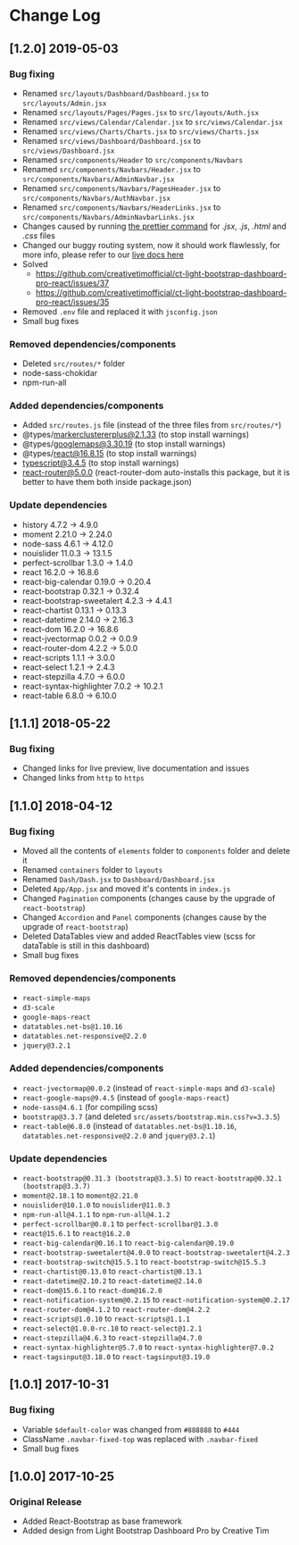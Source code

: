 # Change Log

## [1.2.0] 2019-05-03
### Bug fixing
- Renamed `src/layouts/Dashboard/Dashboard.jsx` to `src/layouts/Admin.jsx`
- Renamed `src/layouts/Pages/Pages.jsx` to `src/layouts/Auth.jsx`
- Renamed `src/views/Calendar/Calendar.jsx` to `src/views/Calendar.jsx`
- Renamed `src/views/Charts/Charts.jsx` to `src/views/Charts.jsx`
- Renamed `src/views/Dashboard/Dashboard.jsx` to `src/views/Dashboard.jsx`
- Renamed `src/components/Header` to `src/components/Navbars`
- Renamed `src/components/Navbars/Header.jsx` to `src/components/Navbars/AdminNavbar.jsx`
- Renamed `src/components/Navbars/PagesHeader.jsx` to `src/components/Navbars/AuthNavbar.jsx`
- Renamed `src/components/Navbars/HeaderLinks.jsx` to `src/components/Navbars/AdminNavbarLinks.jsx`
- Changes caused by running [the prettier command](https://prettier.io/docs/en/install.html) for *.jsx*, *.js*, *.html* and *.css* files
- Changed our buggy routing system, now it should work flawlessly, for more info, please refer to our [live docs here](https://demos.creative-tim.com/light-bootstrap-dashboard-pro-react/#/documentation/routing-system)
- Solved
  - https://github.com/creativetimofficial/ct-light-bootstrap-dashboard-pro-react/issues/37
  - https://github.com/creativetimofficial/ct-light-bootstrap-dashboard-pro-react/issues/35
- Removed `.env` file and replaced it with `jsconfig.json`
- Small bug fixes
### Removed dependencies/components
- Deleted `src/routes/*` folder
- node-sass-chokidar
- npm-run-all
### Added dependencies/components
- Added `src/routes.js` file (instead of the three files from `src/routes/*`)
- @types/markerclustererplus@2.1.33 (to stop install warnings)
- @types/googlemaps@3.30.19 (to stop install warnings)
- @types/react@16.8.15 (to stop install warnings)
- typescript@3.4.5 (to stop install warnings)
- react-router@5.0.0 (react-router-dom auto-installs this package, but it is better to have them both inside package.json)
### Update dependencies
- history                       4.7.2   →          4.9.0
- moment                       2.21.0   →         2.24.0
- node-sass                     4.6.1   →         4.12.0
- nouislider                   11.0.3   →         13.1.5
- perfect-scrollbar             1.3.0   →          1.4.0
- react                        16.2.0   →         16.8.6
- react-big-calendar           0.19.0   →         0.20.4
- react-bootstrap              0.32.1   →         0.32.4
- react-bootstrap-sweetalert    4.2.3   →          4.4.1
- react-chartist               0.13.1   →         0.13.3
- react-datetime               2.14.0   →         2.16.3
- react-dom                    16.2.0   →         16.8.6
- react-jvectormap              0.0.2   →          0.0.9
- react-router-dom              4.2.2   →          5.0.0
- react-scripts                 1.1.1   →          3.0.0
- react-select                  1.2.1   →          2.4.3
- react-stepzilla               4.7.0   →          6.0.0
- react-syntax-highlighter      7.0.2   →         10.2.1
- react-table                   6.8.0   →          6.10.0

## [1.1.1] 2018-05-22
### Bug fixing
- Changed links for live preview, live documentation and issues
- Changed links from `http` to `https`

## [1.1.0] 2018-04-12
### Bug fixing
- Moved all the contents of `elements` folder to `components` folder and delete it
- Renamed `containers` folder to `layouts`
- Renamed `Dash/Dash.jsx` to `Dashboard/Dashboard.jsx`
- Deleted `App/App.jsx` and moved it's contents in `index.js`
- Changed `Pagination` components (changes cause by the upgrade of `react-bootstrap`)
- Changed `Accordion` and `Panel` components (changes cause by the upgrade of `react-bootstrap`)
- Deleted DataTables view and added ReactTables view (scss for dataTable is still in this dashboard)
- Small bug fixes
### Removed dependencies/components
- `react-simple-maps`
- `d3-scale`
- `google-maps-react`
- `datatables.net-bs@1.10.16`
- `datatables.net-responsive@2.2.0`
- `jquery@3.2.1`
### Added dependencies/components
- `react-jvectormap@0.0.2` (instead of `react-simple-maps` and `d3-scale`)
- `react-google-maps@9.4.5` (instead of `google-maps-react`)
- `node-sass@4.6.1` (for compiling scss)
- `bootstrap@3.3.7` (and deleted `src/assets/bootstrap.min.css?v=3.3.5`)
- `react-table@6.8.0` (instead of `datatables.net-bs@1.10.16`, `datatables.net-responsive@2.2.0` and `jquery@3.2.1`)
### Update dependencies
- `react-bootstrap@0.31.3 (bootstrap@3.3.5)` to `react-bootstrap@0.32.1 (bootstrap@3.3.7)`
- `moment@2.18.1` to `moment@2.21.0`
- `nouislider@10.1.0` to `nouislider@11.0.3`
- `npm-run-all@4.1.1` to `npm-run-all@4.1.2`
- `perfect-scrollbar@0.8.1` to `perfect-scrollbar@1.3.0`
- `react@15.6.1` to `react@16.2.0`
- `react-big-calendar@0.16.1` to `react-big-calendar@0.19.0`
- `react-bootstrap-sweetalert@4.0.0` to `react-bootstrap-sweetalert@4.2.3`
- `react-bootstrap-switch@15.5.1` to `react-bootstrap-switch@15.5.3`
- `react-chartist@0.13.0` to `react-chartist@0.13.1`
- `react-datetime@2.10.2` to `react-datetime@2.14.0`
- `react-dom@15.6.1` to `react-dom@16.2.0`
- `react-notification-system@0.2.15` to `react-notification-system@0.2.17`
- `react-router-dom@4.1.2` to `react-router-dom@4.2.2`
- `react-scripts@1.0.10` to `react-scripts@1.1.1`
- `react-select@1.0.0-rc.10` to `react-select@1.2.1`
- `react-stepzilla@4.6.3` to `react-stepzilla@4.7.0`
- `react-syntax-highlighter@5.7.0` to `react-syntax-highlighter@7.0.2`
- `react-tagsinput@3.18.0` to `react-tagsinput@3.19.0`

## [1.0.1] 2017-10-31
### Bug fixing
- Variable `$default-color` was changed from `#888888` to `#444`
- ClassName `.navbar-fixed-top` was replaced with `.navbar-fixed`
- Small bug fixes

## [1.0.0] 2017-10-25
### Original Release
- Added React-Bootstrap as base framework
- Added design from Light Bootstrap Dashboard Pro by Creative Tim
